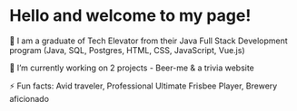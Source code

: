# Hello and welcome to my page!

🌱 I am a graduate of Tech Elevator from their Java Full Stack Development program (Java, SQL, Postgres, HTML, CSS, JavaScript, Vue.js)

🔭 I’m currently working on 2 projects - Beer-me & a trivia website

⚡ Fun facts: Avid traveler, Professional Ultimate Frisbee Player, Brewery aficionado 


<!--
**mattstavinga/mattstavinga** is a ✨ _special_ ✨ repository because its `README.md` (this file) appears on your GitHub profile.

Here are some ideas to get you started:

- 🔭 I’m currently working on ...
- 🌱 I’m currently learning ...
- 👯 I’m looking to collaborate on ...
- 🤔 I’m looking for help with ...
- 💬 Ask me about ...
- 📫 How to reach me: ...
- 😄 Pronouns: ...
- ⚡ Fun fact: ...
-->
